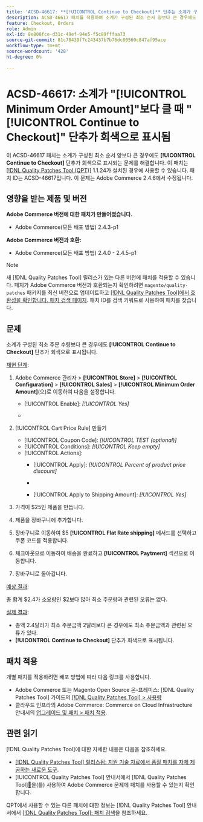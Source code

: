 ```yaml
---
title: 'ACSD-46617: **[!UICONTROL Continue to Checkout]** 단추는 소계가 구성된 최소 주문 수량보다 클 때 회색으로 표시됩니다.'
description: ACSD-46617 패치를 적용하여 소계가 구성된 최소 순서 양보다 큰 경우에도 **[!UICONTROL Continue to Checkout]** 단추가 회색으로 표시되는 Adobe Commerce 문제를 해결합니다.
feature: Checkout, Orders
role: Admin
exl-id: 8e808fce-d31c-49ef-94e5-f5c89fffaa73
source-git-commit: 81c78439f7c243437b7b76dc80560c847af95ace
workflow-type: tm+mt
source-wordcount: '428'
ht-degree: 0%

---
```


# ACSD-46617: 소계가 &quot;[!UICONTROL Minimum Order Amount]&quot;보다 클 때 &quot;[!UICONTROL Continue to Checkout]&quot; 단추가 회색으로 표시됨

이 ACSD-46617 패치는 소계가 구성된 최소 순서 양보다 큰 경우에도 **[!UICONTROL Continue to Checkout]** 단추가 회색으로 표시되는 문제를 해결합니다. 이 패치는 [[!DNL Quality Patches Tool (QPT)]](https://experienceleague.adobe.com/en/docs/commerce-knowledge-base/kb/announcements/commerce-announcements/magento-quality-patches-released-new-tool-to-self-serve-quality-patches) 1.1.24가 설치된 경우에 사용할 수 있습니다. 패치 ID는 ACSD-46617입니다. 이 문제는 Adobe Commerce 2.4.6에서 수정됩니다.

## 영향을 받는 제품 및 버전

**Adobe Commerce 버전에 대한 패치가 만들어졌습니다.**

* Adobe Commerce(모든 배포 방법) 2.4.3-p1

**Adobe Commerce 버전과 호환:**

* Adobe Commerce(모든 배포 방법) 2.4.0 - 2.4.5-p1

>[!NOTE]
>
>새 [!DNL Quality Patches Tool] 릴리스가 있는 다른 버전에 패치를 적용할 수 있습니다. 패치가 Adobe Commerce 버전과 호환되는지 확인하려면 `magento/quality-patches` 패키지를 최신 버전으로 업데이트하고 [[!DNL Quality Patches Tool]에서 호환성을 확인합니다. 패치 검색 페이지](https://experienceleague.adobe.com/tools/commerce-quality-patches/index.html). 패치 ID를 검색 키워드로 사용하여 패치를 찾습니다.

## 문제

소계가 구성된 최소 주문 수량보다 큰 경우에도 **[!UICONTROL Continue to Checkout]** 단추가 회색으로 표시됩니다.

<u>재현 단계</u>:

1. Adobe Commerce 관리자 > **[!UICONTROL Store]** > **[!UICONTROL Configuration]** > **[!UICONTROL Sales]** > **[!UICONTROL Minimum Order Amount]**(으)로 이동하여 다음을 설정합니다.
   * [!UICONTROL Enable]: *[!UICONTROL Yes]*
   * &#x200B;

     [!UICONTROL Minimum Amount]: *2*

1. [!UICONTROL Cart Price Rule] 만들기
   * [!UICONTROL Coupon Code]: *[!UICONTROL TEST (optional)]*
   * [!UICONTROL Conditions]: *[!UICONTROL Keep empty]*
   * [!UICONTROL Actions]:
      * [!UICONTROL Apply]: *[!UICONTROL Percent of product price discount]*
      * &#x200B;

        [!UICONTROL Discount Amount]: *92*
      * [!UICONTROL Apply to Shipping Amount]: *[!UICONTROL Yes]*
1. 가격이 $25인 제품을 만듭니다.
1. 제품을 장바구니에 추가합니다.
1. 장바구니로 이동하여 $5 **[!UICONTROL Flat Rate shipping]** 메서드를 선택하고 쿠폰 코드를 적용합니다.
1. 체크아웃으로 이동하여 배송을 완료하고 **[!UICONTROL Paytment]** 섹션으로 이동합니다.
1. 장바구니로 돌아갑니다.

<u>예상 결과</u>:

총 합계 $2.4가 소요량인 $2보다 많아 최소 주문량과 관련된 오류는 없다.

<u>실제 결과</u>:

* 총액 2.4달러가 최소 주문금액 2달러보다 큰 경우에도 최소 주문금액과 관련된 오류가 있다.
* **[!UICONTROL Continue to Checkout]** 단추가 회색으로 표시됩니다.

## 패치 적용

개별 패치를 적용하려면 배포 방법에 따라 다음 링크를 사용합니다.

* Adobe Commerce 또는 Magento Open Source 온-프레미스: [!DNL Quality Patches Tool] 가이드의 [[!DNL Quality Patches Tool] > 사용량](/help/tools/quality-patches-tool/usage.md)
* 클라우드 인프라의 Adobe Commerce: Commerce on Cloud Infrastructure 안내서의 [업그레이드 및 패치 > 패치 적용](https://experienceleague.adobe.com/docs/commerce-cloud-service/user-guide/develop/upgrade/apply-patches.html).

## 관련 읽기

[!DNL Quality Patches Tool]에 대한 자세한 내용은 다음을 참조하세요.

* [[!DNL Quality Patches Tool] 릴리스됨: 지원 기술 자료에서 품질 패치를 자체 제공하는 새로운 도구](https://experienceleague.adobe.com/en/docs/commerce-knowledge-base/kb/announcements/commerce-announcements/magento-quality-patches-released-new-tool-to-self-serve-quality-patches).
* [!UICONTROL Quality Patches Tool] 안내서에서  [!DNL Quality Patches Tool][&#128279;](/help/tools/quality-patches-tool/patches-available-in-qpt/check-patch-for-magento-issue-with-magento-quality-patches.md)을(를) 사용하여 Adobe Commerce 문제에 패치를 사용할 수 있는지 확인합니다.


QPT에서 사용할 수 있는 다른 패치에 대한 정보는 [!DNL Quality Patches Tool] 안내서에서 [[!DNL Quality Patches Tool]: 패치 검색](https://experienceleague.adobe.com/tools/commerce-quality-patches/index.html)을 참조하세요.
